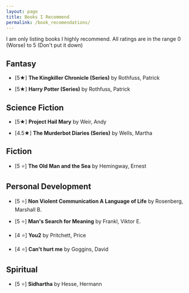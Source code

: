 ```yaml
---
layout: page
title: Books I Recommend
permalink: /book_recomendations/
---
```

I am only listing books I highly recommend. All ratings are in the range 0 (Worse) to 5 (Don't put it down)

## Fantasy
* [5★] **The Kingkiller Chronicle (Series)** by Rothfuss, Patrick

* [5★] **Harry Potter (Series)** by Rothfuss, Patrick


## Science Fiction
* [5★] **Project Hail Mary** by Weir, Andy

* [4.5★] **The Murderbot Diaries (Series)** by Wells, Martha


## Fiction
* [5 ⭐] **The Old Man and the Sea** by Hemingway, Ernest
 

## Personal Development
* [5 ⭐] **Non Violent Communication A Language of Life** by Rosenberg, Marshall B.

* [5 ⭐] **Man's Search for Meaning** by Frankl, Viktor E.

* [4 ⭐] **You2** by Pritchett, Price

* [4 ⭐] **Can't hurt me** by Goggins, David 


## Spiritual

* [5 ⭐] **Sidhartha** by Hesse, Hermann
